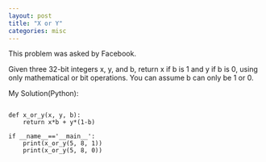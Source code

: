 ```yaml
---
layout: post
title: "X or Y"
categories: misc
---
```


This problem was asked by Facebook.

Given three 32-bit integers x, y, and b, return x if b is 1 and y if b is 0, using only mathematical or bit operations. You can assume b can only be 1 or 0.


My Solution(Python):
```

def x_or_y(x, y, b):
    return x*b + y*(1-b)

if __name__=='__main__':
    print(x_or_y(5, 8, 1))
    print(x_or_y(5, 8, 0))
```
